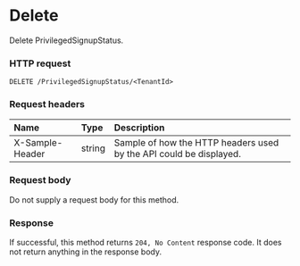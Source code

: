 # Delete

Delete PrivilegedSignupStatus.
### HTTP request
```http
DELETE /PrivilegedSignupStatus/<TenantId>

```
### Request headers
| Name       | Type | Description|
|:---------------|:--------|:----------|
| X-Sample-Header  | string  | Sample of how the HTTP headers used by the API could be displayed.|

### Request body
Do not supply a request body for this method.


### Response
If successful, this method returns `204, No Content` response code. It does not return anything in the response body.


<!-- uuid: 6af70e5a-6a6f-4831-b4d1-e9a8a670a318
2015-10-09 18:41:47 UTC -->